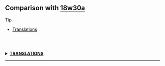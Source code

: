 ## Comparison with [18w30a](https://github.com/PixiGeko/Minecraft-generated-data/tree/18w30a)

> [!TIP]
> - [Translations](#translations)

<br/><br/>
<details><summary><b><ins>TRANSLATIONS</ins></b><a name="translations"></a></summary>
<br/>
<details>
<summary>
Keys
</summary>

```diff
+ optimizeWorld.stage.structures: Upgrading structure data...
```

</details>
</details>
<hr/>
